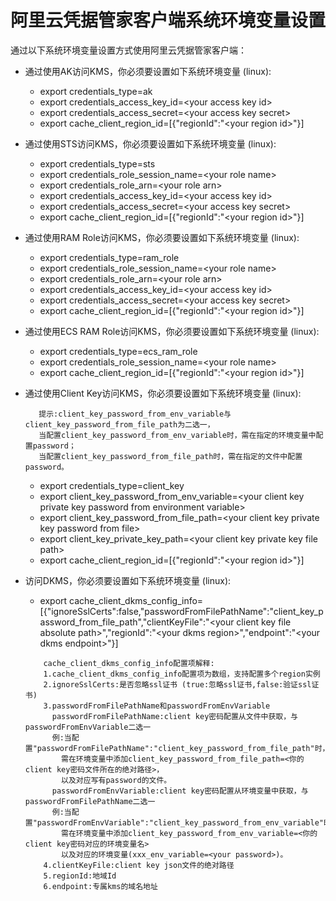 # 阿里云凭据管家客户端系统环境变量设置 

通过以下系统环境变量设置方式使用阿里云凭据管家客户端：

* 通过使用AK访问KMS，你必须要设置如下系统环境变量 (linux):

	- export credentials\_type=ak
	- export credentials\_access\_key\_id=\<your access key id>
	- export credentials\_access\_secret=\<your access key secret>
	- export cache\_client\_region\_id=[{"regionId":"\<your region id>"}]

* 通过使用STS访问KMS，你必须要设置如下系统环境变量 (linux):

	- export credentials\_type=sts
	- export credentials\_role\_session_name=\<your role name>
	- export credentials\_role\_arn=\<your role arn>
	- export credentials\_access\_key\_id=\<your access key id>
	- export credentials\_access\_secret=\<your access key secret>
	- export cache\_client\_region\_id=[{"regionId":"\<your region id>"}]
	
* 通过使用RAM Role访问KMS，你必须要设置如下系统环境变量 (linux):

	- export credentials_type=ram\_role
	- export credentials\_role\_session\_name=\<your role name>
	- export credentials\_role\_arn=\<your role arn>
	- export credentials\_access\_key\_id=\<your access key id>
	- export credentials\_access\_secret=\<your access key secret>
	- export cache\_client\_region\_id=[{"regionId":"\<your region id>"}]

* 通过使用ECS RAM Role访问KMS，你必须要设置如下系统环境变量 (linux):

	- export credentials\_type=ecs\_ram\_role
	- export credentials\_role\_session\_name=\<your role name>
	- export cache\_client\_region\_id=[{"regionId":"\<your region id>"}]

* 通过使用Client Key访问KMS，你必须要设置如下系统环境变量 (linux):
    ```
       提示:client_key_password_from_env_variable与client_key_password_from_file_path为二选一， 
       当配置client_key_password_from_env_variable时，需在指定的环境变量中配置password； 
       当配置client_key_password_from_file_path时，需在指定的文件中配置password。
    ```
	- export credentials\_type=client\_key
	- export client\_key\_password\_from\_env\_variable=\<your client key private key password from environment variable>
	- export client\_key\_password\_from\_file\_path=\<your client key private key password from file>
	- export client\_key\_private\_key\_path=\<your client key private key file path>
	- export cache\_client\_region\_id=[{"regionId":"\<your region id>"}]

* 访问DKMS，你必须要设置如下系统环境变量 (linux):

    - export cache_client_dkms_config_info=[{"ignoreSslCerts":false,"passwordFromFilePathName":"client_key_password_from_file_path","clientKeyFile":"\<your client key file absolute path>","regionId":"\<your dkms region>","endpoint":"\<your dkms endpoint>"}]
    
    ```
        cache_client_dkms_config_info配置项解释:
        1.cache_client_dkms_config_info配置项为数组，支持配置多个region实例
        2.ignoreSslCerts:是否忽略ssl证书 (true:忽略ssl证书,false:验证ssl证书)
        3.passwordFromFilePathName和passwordFromEnvVariable
          passwordFromFilePathName:client key密码配置从文件中获取，与passwordFromEnvVariable二选一
          例:当配置"passwordFromFilePathName":"client_key_password_from_file_path"时，
            需在环境变量中添加client_key_password_from_file_path=<你的client key密码文件所在的绝对路径>，
            以及对应写有password的文件。
          passwordFromEnvVariable:client key密码配置从环境变量中获取，与passwordFromFilePathName二选一
          例:当配置"passwordFromEnvVariable":"client_key_password_from_env_variable"时，
            需在环境变量中添加client_key_password_from_env_variable=<你的client key密码对应的环境变量名>
            以及对应的环境变量(xxx_env_variable=<your password>)。
        4.clientKeyFile:client key json文件的绝对路径
        5.regionId:地域Id
        6.endpoint:专属kms的域名地址
    ```
  